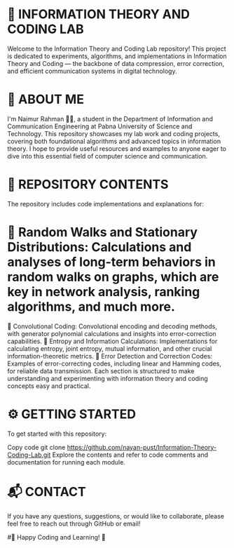 # 🌟 INFORMATION THEORY AND CODING LAB
Welcome to the Information Theory and Coding Lab repository! This project is dedicated to experiments, algorithms, and implementations in Information Theory and Coding — the backbone of data compression, error correction, and efficient communication systems in digital technology.

# 👤 ABOUT ME
I'm Naimur Rahman 👨‍💻, a student in the Department of Information and Communication Engineering at Pabna University of Science and Technology. This repository showcases my lab work and coding projects, covering both foundational algorithms and advanced topics in information theory. I hope to provide useful resources and examples to anyone eager to dive into this essential field of computer science and communication.

# 📁 REPOSITORY CONTENTS
The repository includes code implementations and explanations for:

# 🔸 Random Walks and Stationary Distributions: Calculations and analyses of long-term behaviors in random walks on graphs, which are key in network analysis, ranking algorithms, and much more.
🔸 Convolutional Coding: Convolutional encoding and decoding methods, with generator polynomial calculations and insights into error-correction capabilities.
🔸 Entropy and Information Calculations: Implementations for calculating entropy, joint entropy, mutual information, and other crucial information-theoretic metrics.
🔸 Error Detection and Correction Codes: Examples of error-correcting codes, including linear and Hamming codes, for reliable data transmission.
Each section is structured to make understanding and experimenting with information theory and coding concepts easy and practical.

# ⚙️ GETTING STARTED
To get started with this repository:

Copy code
git clone https://github.com/nayan-pust/Information-Theory-Coding-Lab.git
Explore the contents and refer to code comments and documentation for running each module.
# 📬 CONTACT
If you have any questions, suggestions, or would like to collaborate, please feel free to reach out through GitHub or email!

#🌈 Happy Coding and Learning! 🌈
